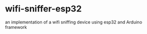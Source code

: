 # wifi-sniffer-esp32
an implementation of a wifi sniffing device using esp32 and Arduino framework 
